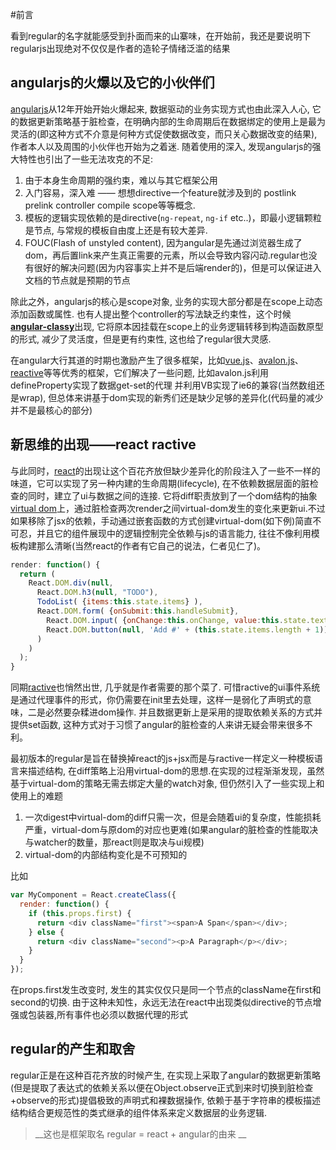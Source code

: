 #前言

看到regular的名字就能感受到扑面而来的山寨味，在开始前，我还是要说明下regularjs出现绝对不仅仅是作者的造轮子情绪泛滥的结果


## angularjs的火爆以及它的小伙伴们

[angularjs](https://angularjs.org/)从12年开始开始火爆起来, 数据驱动的业务实现方式也由此深入人心, 它的数据更新策略基于脏检查，在明确内部的生命周期后在数据绑定的使用上是最为灵活的(即这种方式不介意是何种方式促使数据改变，而只关心数据改变的结果),作者本人以及周围的小伙伴也开始为之着迷. 随着使用的深入, 发现angularjs的强大特性也引出了一些无法攻克的不足:

  1. 由于本身生命周期的强约束，难以与其它框架公用
  2. 入门容易，深入难 —— 想想directive一个feature就涉及到的 postlink prelink controller compile scope等等概念.
  3. 模板的逻辑实现依赖的是directive(`ng-repeat`, `ng-if` etc..)，即最小逻辑颗粒是节点, 与常规的模板自由度上还是有较大差异.
  4. FOUC(Flash of unstyled content), 因为angular是先通过浏览器生成了dom，再后置link来产生真正需要的元素，所以会导致内容闪动.regular也没有很好的解决问题(因为内容事实上并不是后端render的)，但是可以保证进入文档的节点就是预期的节点

除此之外，angularjs的核心是scope对象, 业务的实现大部分都是在scope上动态添加函数或属性. 也有人提出整个controller的写法缺乏约束性，这个时候[__angular-classy__](http://davej.github.io/angular-classy/)出现, 它将原本因挂载在scope上的业务逻辑转移到构造函数原型的形式, 减少了灵活度，但是更有约束性, 这也给了regular很大灵感.

在angular大行其道的时期也激励产生了很多框架，比如[vue.js](http://vuejs.org/)、[avalon.js](https://github.com/RubyLouvre/avalon)、[reactive](https://github.com/component/reactive)等等优秀的框架，它们解决了一些问题, 比如avalon.js利用defineProperty实现了数据get-set的代理 并利用VB实现了ie6的兼容(当然数组还是wrap), 但总体来讲基于dom实现的新秀们还是缺少足够的差异化(代码量的减少并不是最核心的部分)


## 新思维的出现——react ractive

与此同时，[react](http://facebook.github.io/react/)的出现让这个百花齐放但缺少差异化的阶段注入了一些不一样的味道，它可以实现了另一种内建的生命周期(lifecycle), 在不依赖数据层面的脏检查的同时，建立了ui与数据之间的连接. 它将diff职责放到了一个dom结构的抽象[virtual dom](http://fluentconf.com/fluent2014/public/schedule/detail/32395)上，通过脏检查两次render之间virtual-dom发生的变化来更新ui.不过如果移除了jsx的依赖，手动通过嵌套函数的方式创建virtual-dom(如下例)简直不可忍，并且它的组件展现中的逻辑控制完全依赖与js的语言能力, 往往不像利用模板构建那么清晰(当然react的作者有它自己的说法，仁者见仁了)。

```js
render: function() {
  return (
    React.DOM.div(null, 
      React.DOM.h3(null, "TODO"),
      TodoList( {items:this.state.items} ),
      React.DOM.form( {onSubmit:this.handleSubmit}, 
        React.DOM.input( {onChange:this.onChange, value:this.state.text} ),
        React.DOM.button(null, 'Add #' + (this.state.items.length + 1))
      )
    )
  );
}
```

同期[ractive](http://www.ractivejs.org/)也悄然出世, 几乎就是作者需要的那个菜了. 可惜ractive的ui事件系统是通过代理事件的形式，你仍需要在init里去处理，这样一是弱化了声明式的意味，二是必然要杂糅进dom操作. 并且数据更新上是采用的提取依赖关系的方式并提供set函数, 这种方式对于习惯了angular的脏检查的人来讲无疑会带来很多不利。


最初版本的regular是旨在替换掉react的js+jsx而是与ractive一样定义一种模板语言来描述结构, 在diff策略上沿用virtual-dom的思想.在实现的过程渐渐发现，虽然基于virtual-dom的策略无需去绑定大量的watch对象, 但仍然引入了一些实现上和使用上的难题

1. 一次digest中virtual-dom的diff只需一次，但是会随着ui的复杂度，性能损耗严重，virtual-dom与原dom的对应也更难(如果angular的脏检查的性能取决与watcher的数量，那react则是取决与ui规模)
2. virtual-dom的内部结构变化是不可预知的
  
  比如
  ```js
  var MyComponent = React.createClass({
    render: function() {
      if (this.props.first) {
        return <div className="first"><span>A Span</span></div>;
      } else {
        return <div className="second"><p>A Paragraph</p></div>;
      }
    }
  });
  ```

  在props.first发生改变时, 发生的其实仅仅只是同一个节点的className在first和second的切换. 由于这种未知性，永远无法在react中出现类似directive的节点增强或包装器,所有事件也必须以数据代理的形式



## regular的产生和取舍

regular正是在这种百花齐放的时候产生, 在实现上采取了angular的数据更新策略(但是提取了表达式的依赖关系以便在Object.observe正式到来时切换到脏检查+observe的形式)提倡极致的声明式和裸数据操作, 依赖于基于字符串的模板描述结构结合更规范性的类式继承的组件体系来定义数据层的业务逻辑.

> __这也是框架取名 regular = react + angular的由来 __
